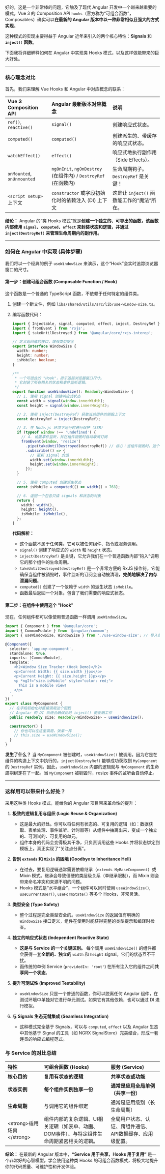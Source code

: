 好的，这是一个非常棒的问题，它触及了现代 Angular 开发中一个越来越重要的模式。Vue 3 的 Composition API `hooks`（官方称为“可组合函数”，Composables）确实可以**在最新的 Angular 版本中以一种非常相似且强大的方式实现**。

这种模式的实现主要得益于 Angular 近年来引入的两个核心特性：**Signals** 和 **`inject()` 函数**。

下面我将详细解释如何在 Angular 中实现类 Hooks 模式，以及这样做能带来的巨大好处。

-----

### **核心理念对比**

首先，我们来理解 Vue Hooks 和 Angular 中对应概念的联系：

| Vue 3 Composition API | Angular 最新版本对应概念 | 说明 |
| :--- | :--- | :--- |
| `ref()`, `reactive()` | `signal()` | 创建响应式状态。 |
| `computed()` | `computed()` | 创建派生的、带缓存的响应式状态。 |
| `watchEffect()` | `effect()` | 响应式地执行副作用（Side Effects）。 |
| `onMounted`, `onUnmounted` | `ngOnInit`, `ngOnDestroy` (在组件内) / `DestroyRef` (在函数内) | 生命周期钩子。`DestroyRef` 是关键！ |
| `<script setup>` 上下文 | `constructor` 或字段初始化时的依赖注入 (DI) 上下文 | 这是让 `inject()` 函数能工作的“魔法”所在。 |

**结论：** Angular 的“类 Hooks 模式”就是**创建一个独立的、可导出的函数，该函数内部使用 `signal`、`computed`、`effect` 来封装状态和逻辑，并通过 `inject(DestroyRef)` 来管理生命周期内的副作用。**

-----

### **如何在 Angular 中实现 (具体步骤)**

我们将以一个经典的例子 `useWindowSize` 来演示，这个“Hook”会实时追踪浏览器窗口的尺寸。

#### **第一步：创建可组合函数 (Composable Function / Hook)**

这个函数是一个普通的 TypeScript 函数，不依赖于任何特定的组件类。

1.  创建一个新文件，例如 `libs/shared/utils/src/lib/use-window-size.ts`。

2.  编写函数代码：

    ```typescript
    import { Injectable, signal, computed, effect, inject, DestroyRef } from '@angular/core';
    import { fromEvent } from 'rxjs';
    import { takeUntilDestroyed } from '@angular/core/rxjs-interop';

    // 定义返回值的接口，增强类型安全
    export interface WindowSize {
      width: number;
      height: number;
      isMobile: boolean;
    }

    /**
     * 一个可组合的 "Hook"，用于追踪浏览器窗口尺寸。
     * 它封装了所有相关的状态和事件监听逻辑。
     */
    export function useWindowSize(): Readonly<WindowSize> {
      // 1. 使用 signal 创建响应式状态
      const width = signal(window.innerWidth);
      const height = signal(window.innerHeight);

      // 2. 使用 inject(DestroyRef) 获取当前组件的销毁上下文
      const destroyRef = inject(DestroyRef);

      // 3. 在 Node.js 环境下运行时进行保护 (SSR)
      if (typeof window !== 'undefined') {
        // 4. 设置事件监听，并在组件销毁时自动取消订阅
        fromEvent(window, 'resize')
          .pipe(takeUntilDestroyed(destroyRef)) // 核心：当组件销毁时，这个流会自动完成
          .subscribe(() => {
            // 更新 signal 的值
            width.set(window.innerWidth);
            height.set(window.innerHeight);
          });
      }

      // 5. 使用 computed 创建派生状态
      const isMobile = computed(() => width() < 768);

      // 6. 返回一个包含只读 signals 和状态的对象
      return {
        width: width(),
        height: height(),
        isMobile: isMobile(),
      };
    }
    ```

    **代码解析：**

      * 这个函数不属于任何类，它可以被任何组件、指令或服务调用。
      * `signal()` 创建了响应式的 `width` 和 `height` 状态。
      * `inject(DestroyRef)` 是关键，它允许我们在一个普通函数内部“钩入”调用它的那个组件的生命周期。
      * `takeUntilDestroyed(destroyRef)` 是一个非常方便的 RxJS 操作符，它能确保当组件被销毁时，事件监听的订阅会自动被清理，**完美地解决了内存泄漏问题**。
      * `computed()` 创建了一个依赖于 `width` 的派生状态 `isMobile`。
      * 函数最后返回一个对象，包含了我们需要的响应式状态。

#### **第二步：在组件中使用这个 "Hook"**

现在，任何组件都可以像使用普通函数一样调用 `useWindowSize`。

```typescript
import { Component } from '@angular/core';
import { CommonModule } from '@angular/common';
import { useWindowSize, WindowSize } from './use-window-size'; // 导入我们的 Hook

@Component({
  selector: 'app-my-component',
  standalone: true,
  imports: [CommonModule],
  template: `
    <h2>Window Size Tracker (Hook Demo)</h2>
    <p>Current Width: {{ size.width }}px</p>
    <p>Current Height: {{ size.height }}px</p>
    <p *ngIf="size.isMobile" style="color: red;">
      This is a mobile view!
    </p>
  `,
})
export class MyComponent {
  // 在字段初始化时直接调用这个函数
  // Angular 的 DI 系统会确保此时 inject() 能正确工作
  public readonly size: Readonly<WindowSize> = useWindowSize();

  constructor() {
    // 你也可以在这里调用，效果一样
    // this.size = useWindowSize();
  }
}
```

**发生了什么？**
当 `MyComponent` 被创建时，`useWindowSize()` 被调用。因为它是在组件的构造上下文中执行的，`inject(DestroyRef)` 能够成功获取到 `MyComponent` 的 `DestroyRef` 实例。因此，`useWindowSize` 内部的逻辑就与 `MyComponent` 的生命周期绑定在了一起。当 `MyComponent` 被销毁时，resize 事件的监听会自动停止。

-----

### **这样用可以带来什么好处？**

采用这种类 Hooks 模式，能给你的 Angular 项目带来革命性的提升：

1.  **极致的逻辑复用与组织 (Logic Reuse & Organization)**

      * 这是最大的好处。你可以将任何有状态的、可复用的逻辑（如：数据获取、表单处理、事件监听、计时器等）从组件中抽离出来，变成一个独立的、可测试的、可复用的单元。
      * 组件本身的代码会变得极其干净，只负责调用这些 Hooks 并将状态绑定到模板上，真正实现了“关注点分离”。

2.  **告别 `extends` 和 `Mixin` 的困境 (Goodbye to Inheritance Hell)**

      * 在过去，要复用逻辑通常需要依赖继承（`extends MyBaseComponent`）或 Mixin 模式。继承会导致僵硬的类层级关系（单继承限制），而 Mixin 则会带来命名冲突和来源不明的问题。
      * Hooks 模式是“水平组合”，一个组件可以同时使用 `useWindowSize()`, `useCurrentUser()`, `useFormState()` 等多个 Hooks，非常灵活。

3.  **类型安全 (Type Safety)**

      * 整个过程是完全类型安全的。`useWindowSize` 的返回值有明确的 `WindowSize` 接口定义，组件在使用时能获得完整的类型提示和编译时检查。

4.  **独立的响应式状态 (Independent Reactive State)**

      * **这是与 Service 的一个关键区别。** 每个调用 `useWindowSize()` 的组件都会获得一套**全新的、独立的** `width` 和 `height` signal。它们的状态互不干扰。
      * 而传统的单例 Service (`providedIn: 'root'`) 在所有注入它的组件之间**共享同一个状态**。

5.  **提升可测试性 (Improved Testability)**

      * `useWindowSize` 只是一个普通的函数，你可以脱离任何 Angular 组件，在测试环境中单独对它进行单元测试。如果它有其他依赖，也可以通过 DI 进行模拟。

6.  **与 Signals 生态无缝集成 (Seamless Integration)**

      * 这种模式完全基于 Signals，可以与 `computed`, `effect` 以及 Angular 生态中其他基于 Signal 的工具（如 NGRX SignalStore）完美结合，形成一套连贯的响应式编程范式。

### **与 Service 的对比总结**

| 特性 | **可组合函数 (Hooks)** | **服务 (Service)** |
| :--- | :--- | :--- |
| **核心目的** | **复用有状态的逻辑** | **共享状态或功能** |
| **状态实例** | **每个组件实例独享一份** | **通常是应用全局单例（共享一份）** |
| **生命周期** | 与调用它的组件绑定 | 通常是应用级别（长生命周期） |
\<strong\>适用场景\</strong\> | 组件内部的复杂逻辑、UI相关逻辑（如表单、动画、DOM事件）、与特定组件生命周期紧密相关的逻辑。 | 全局用户状态、认证、跨组件通信、API数据缓存、应用级配置。 |

**结论：** 在最新的 Angular 版本中，**“Service 用于共享，Hooks 用于复用”** 是一个非常好的心智模型。学会使用这种类 Hooks 的可组合函数模式，将极大地提升你的代码质量、可维护性和开发体验。
